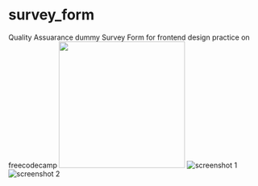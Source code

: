 # survey_form

Quality Assuarance dummy Survey Form for frontend design practice on freecodecamp
<img src="./screenshots/Capture1.png" width="250px" height="250px" alt="">
![screenshot 1](https://github.com/Sciederrick/survey_form/blob/master/screenshots/Capture.PNG|350X400)
![screenshot 2](https://github.com/Sciederrick/survey_form/blob/master/screenshots/Capture2.PNG|350X400)

